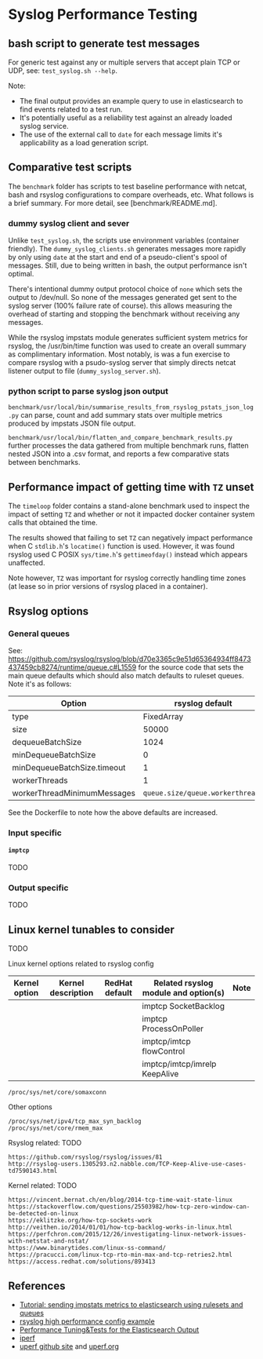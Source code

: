 # Syslog Performance Testing

## bash script to generate test messages

For generic test against any or multiple servers that accept plain TCP or UDP, see: `test_syslog.sh --help`.

Note:

- The final output provides an example query to use in elasticsearch to find events related to a test run.
- It's potentially useful as a reliability test against an already loaded syslog service.
- The use of the external call to `date` for each message limits it's applicability as a load generation script.

## Comparative test scripts

The `benchmark` folder has scripts to test baseline performance with netcat, bash and rsyslog configurations to compare overheads, etc. What follows is a brief summary. For more detail, see [benchmark/README.md].

### dummy syslog client and sever

Unlike `test_syslog.sh`, the scripts use environment variables (container friendly). The `dummy_syslog_clients.sh` generates messages more rapidly by only using `date` at the start and end of a pseudo-client's spool of messages. Still, due to being written in bash, the output performance isn't optimal.

There's intentional dummy output protocol choice of `none` which sets the output to /dev/null. So none of the messages generated get sent to the syslog server (100% failure rate of course). this allows measuring the overhead of starting and stopping the benchmark without receiving any messages.

While the rsyslog impstats module generates sufficient system metrics for rsyslog, the /usr/bin/time function was used to create an overall summary as complimentary information. Most notably, is was a fun exercise to compare rsyslog with a psudo-syslog server that simply directs netcat listener output to file (`dummy_syslog_server.sh`).

### python script to parse syslog json output

`benchmark/usr/local/bin/summarise_results_from_rsyslog_pstats_json_log.py` can parse, count and add summary stats over multiple metrics produced by impstats JSON file output.

`benchmark/usr/local/bin/flatten_and_compare_benchmark_results.py` further processes the data gathered from multiple benchmark runs, flatten nested JSON into a .csv format, and reports a few comparative stats between benchmarks.

## Performance impact of getting time with `TZ` unset

The `timeloop` folder contains a stand-alone benchmark used to inspect the impact of setting `TZ` and whether or not it impacted docker container system calls that obtained the time.

The results showed that failing to set `TZ` can negatively impact performance when C `stdlib.h`'s `locatime()` function is used. However, it was found rsyslog used C POSIX `sys/time.h`'s `gettimeofday()` instead which appears unaffected.

Note however, `TZ` was important for rsyslog correctly handling time zones (at lease so in prior versions of rsyslog placed in a container).

## Rsyslog options

### General queues

See: <https://github.com/rsyslog/rsyslog/blob/d70e3365c9e51d65364934ff8473437459cb8274/runtime/queue.c#L1559> for the source code that sets the main queue defaults which should also match defaults to ruleset queues. Note it's as follows:

| Option | rsyslog default |
| - | - |
| type | FixedArray |
| size | 50000 |
| dequeueBatchSize | 1024 |
| minDequeueBatchSize | 0 |
| minDequeueBatchSize.timeout | 1 |
| workerThreads | 1 |
| workerThreadMinimumMessages | `queue.size/queue.workerthreads` |

See the Dockerfile to note how the above defaults are increased.

### Input specific

#### `imptcp`

TODO

### Output specific

TODO

## Linux kernel tunables to consider

TODO

Linux kernel options related to rsyslog config

| Kernel option | Kernel description | RedHat default | Related rsyslog module and option(s) | Note |
| - | - | - | - | - |
| | | | imptcp SocketBacklog | |
| | | | imptcp ProcessOnPoller | |
| | | | imptcp/imtcp flowControl | |
| | | | imptcp/imtcp/imrelp KeepAlive | |

```console
/proc/sys/net/core/somaxconn
```

Other options

```console
/proc/sys/net/ipv4/tcp_max_syn_backlog
/proc/sys/net/core/rmem_max
```

Rsyslog related: TODO

```console
https://github.com/rsyslog/rsyslog/issues/81
http://rsyslog-users.1305293.n2.nabble.com/TCP-Keep-Alive-use-cases-td7590143.html
```

Kernel related: TODO

```console
https://vincent.bernat.ch/en/blog/2014-tcp-time-wait-state-linux
https://stackoverflow.com/questions/25503982/how-tcp-zero-window-can-be-detected-on-linux
https://eklitzke.org/how-tcp-sockets-work
http://veithen.io/2014/01/01/how-tcp-backlog-works-in-linux.html
https://perfchron.com/2015/12/26/investigating-linux-network-issues-with-netstat-and-nstat/
https://www.binarytides.com/linux-ss-command/
https://pracucci.com/linux-tcp-rto-min-max-and-tcp-retries2.html
https://access.redhat.com/solutions/893413
```

## References

- [Tutorial: sending impstats metrics to elasticsearch using rulesets and queues](https://www.rsyslog.com/tutorial-sending-impstats-metrics-to-elasticsearch-using-rulesets-and-queues)
- [rsyslog high performance config example](https://www.rsyslog.com/doc/v8-stable/examples/high_performance.html)
- [Performance Tuning&Tests for the Elasticsearch Output](https://www.rsyslog.com/performance-tuning-elasticsearch/)
- [iperf](https://github.com/esnet/iperf)
- [uperf github site](https://github.com/uperf/uperf) and [uperf.org](http://uperf.org/)